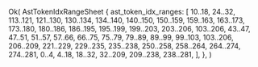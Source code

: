 Ok(
    AstTokenIdxRangeSheet {
        ast_token_idx_ranges: [
            10..18,
            24..32,
            113..121,
            121..130,
            130..134,
            134..140,
            140..150,
            150..159,
            159..163,
            163..173,
            173..180,
            180..186,
            186..195,
            195..199,
            199..203,
            203..206,
            103..206,
            43..47,
            47..51,
            51..57,
            57..66,
            66..75,
            75..79,
            79..89,
            89..99,
            99..103,
            103..206,
            206..209,
            221..229,
            229..235,
            235..238,
            250..258,
            258..264,
            264..274,
            274..281,
            0..4,
            4..18,
            18..32,
            32..209,
            209..238,
            238..281,
        ],
    },
)